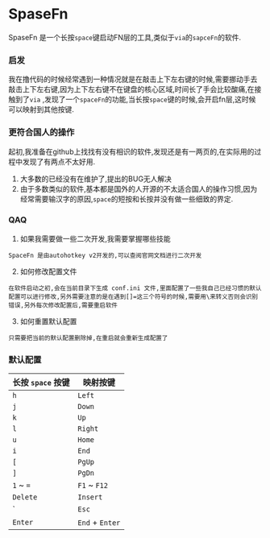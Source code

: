 # SpaseFn

SpaseFn 是一个长按`space`键启动FN层的工具,类似于`via`的`sapceFn`的软件.

### 启发

我在撸代码的时候经常遇到一种情况就是在敲击上下左右键的时候,需要挪动手去敲击上下左右键,因为上下左右键不在键盘的核心区域,时间长了手会比较酸痛,在接触到了`via`
,发现了一个`spaceFn`的功能,当长按`space`键的时候,会开启fn层,这时候可以映射到其他按键.

### 更符合国人的操作

起初,我准备在github上找找有没有相识的软件,发现还是有一两页的,在实际用的过程中发现了有两点不太好用.

1. 大多数的已经没有在维护了,提出的BUG无人解决
2. 由于多数类似的软件,基本都是国外的人开源的不太适合国人的操作习惯,因为经常需要输汉字的原因,`space`的短按和长按并没有做一些细致的界定.

### QAQ

1. 如果我需要做一些二次开发,我需要掌握哪些技能

```autohotkey
SpaceFn 是由autohotkey v2开发的,可以查阅官网文档进行二次开发
```

2. 如何修改配置文件

```autohotkey
在软件启动之初,会在当前目录下生成 conf.ini 文件,里面配置了一些我自己已经习惯的默认配置可以进行修改,另外需要注意的是在遇到[]=这三个符号的时候,需要用\来转义否则会识别错误,另外每次修改配置后,需要重启软件
```

3. 如何重置默认配置

```autohotkey
只需要把当前的默认配置删除掉,在重启就会重新生成配置了
```

### 默认配置

| 长按 `space` 按键 | 映射按键            |
|---------------|-----------------|
| `h`           | `Left`          |
| `j`           | `Down`          |
| `k`           | `Up`            |
| `l`           | `Right`         |
| `u`           | `Home`          |
| `i`           | `End`           |
| `[`           | `PgUp`          |
| `]`           | `PgDn`          |
| `1` ~ `=`     | `F1` ~ `F12`    |
| `Delete`      | `Insert`        |
| `             | `Esc`           |
| `Enter`       | `End` + `Enter` |
